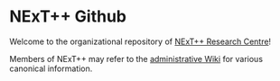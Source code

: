 # NExT++ Github

Welcome to the organizational repository of [NExT++ Research Centre](https://nextcenter.org/)!

Members of NExT++ may refer to the [administrative Wiki](https://github.com/NExTplusplus/wiki) for various canonical information.
